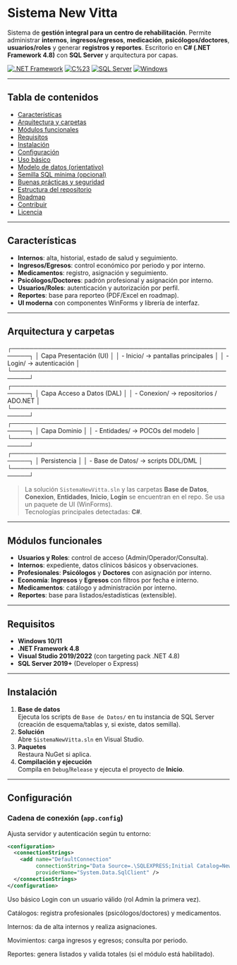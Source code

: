 # Sistema New Vitta

Sistema de **gestión integral para un centro de rehabilitación**. Permite administrar **internos**, **ingresos/egresos**, **medicación**, **psicólogos/doctores**, **usuarios/roles** y generar **registros y reportes**. Escritorio en **C# (.NET Framework 4.8)** con **SQL Server** y arquitectura por capas.

[![.NET Framework](https://img.shields.io/badge/.NET-4.8-512BD4?logo=dotnet&logoColor=white)]()
[![C%23](https://img.shields.io/badge/C%23-WinForms-239120?logo=csharp&logoColor=white)]()
[![SQL Server](https://img.shields.io/badge/SQL%20Server-2019%2B-CC2927?logo=microsoftsqlserver&logoColor=white)]()
[![Windows](https://img.shields.io/badge/Windows-10%2B-0078D6?logo=windows&logoColor=white)]()

---

## Tabla de contenidos
- [Características](#características)
- [Arquitectura y carpetas](#arquitectura-y-carpetas)
- [Módulos funcionales](#módulos-funcionales)
- [Requisitos](#requisitos)
- [Instalación](#instalación)
- [Configuración](#configuración)
- [Uso básico](#uso-básico)
- [Modelo de datos (orientativo)](#modelo-de-datos-orientativo)
- [Semilla SQL mínima (opcional)](#semilla-sql-mínima-opcional)
- [Buenas prácticas y seguridad](#buenas-prácticas-y-seguridad)
- [Estructura del repositorio](#estructura-del-repositorio)
- [Roadmap](#roadmap)
- [Contribuir](#contribuir)
- [Licencia](#licencia)

---

## Características
- **Internos**: alta, historial, estado de salud y seguimiento.
- **Ingresos/Egresos**: control económico por periodo y por interno.
- **Medicamentos**: registro, asignación y seguimiento.
- **Psicólogos/Doctores**: padrón profesional y asignación por interno.
- **Usuarios/Roles**: autenticación y autorización por perfil.
- **Reportes**: base para reporteo (PDF/Excel en roadmap).
- **UI moderna** con componentes WinForms y librería de interfaz.

---

## Arquitectura y carpetas
┌──────────────────────────────────────────────────────┐
│ Capa Presentación (UI) │
│ - Inicio/ → pantallas principales │
│ - Login/ → autenticación │
└──────────────────────────────────────────────────────┘
┌──────────────────────────────────────────────────────┐
│ Capa Acceso a Datos (DAL) │
│ - Conexion/ → repositorios / ADO.NET │
└──────────────────────────────────────────────────────┘
┌──────────────────────────────────────────────────────┐
│ Capa Dominio │
│ - Entidades/ → POCOs del modelo │
└──────────────────────────────────────────────────────┘
┌──────────────────────────────────────────────────────┐
│ Persistencia │
│ - Base de Datos/ → scripts DDL/DML │
└──────────────────────────────────────────────────────┘


> La solución `SistemaNewVitta.sln` y las carpetas **Base de Datos**, **Conexion**, **Entidades**, **Inicio**, **Login** se encuentran en el repo. Se usa un paquete de UI (WinForms).  
> Tecnologías principales detectadas: **C#**.  

---

## Módulos funcionales
- **Usuarios y Roles**: control de acceso (Admin/Operador/Consulta).
- **Internos**: expediente, datos clínicos básicos y observaciones.
- **Profesionales**: **Psicólogos** y **Doctores** con asignación por interno.
- **Economía**: **Ingresos** y **Egresos** con filtros por fecha e interno.
- **Medicamentos**: catálogo y administración por interno.
- **Reportes**: base para listados/estadísticas (extensible).

---

## Requisitos
- **Windows 10/11**
- **.NET Framework 4.8**
- **Visual Studio 2019/2022** (con targeting pack .NET 4.8)
- **SQL Server 2019+** (Developer o Express)

---

## Instalación
1. **Base de datos**  
   Ejecuta los scripts de `Base de Datos/` en tu instancia de SQL Server (creación de esquema/tablas y, si existe, datos semilla).
2. **Solución**  
   Abre `SistemaNewVitta.sln` en Visual Studio.
3. **Paquetes**  
   Restaura NuGet si aplica.
4. **Compilación y ejecución**  
   Compila en `Debug`/`Release` y ejecuta el proyecto de **Inicio**.

---

## Configuración

### Cadena de conexión (`app.config`)
Ajusta servidor y autenticación según tu entorno:

```xml
<configuration>
  <connectionStrings>
    <add name="DefaultConnection"
         connectionString="Data Source=.\SQLEXPRESS;Initial Catalog=NewVittaDB;Integrated Security=True;Encrypt=True;TrustServerCertificate=True"
         providerName="System.Data.SqlClient" />
  </connectionStrings>
</configuration>
```
Uso básico
Login con un usuario válido (rol Admin la primera vez).

Catálogos: registra profesionales (psicólogos/doctores) y medicamentos.

Internos: da de alta internos y realiza asignaciones.

Movimientos: carga ingresos y egresos; consulta por periodo.

Reportes: genera listados y valida totales (si el módulo está habilitado).

